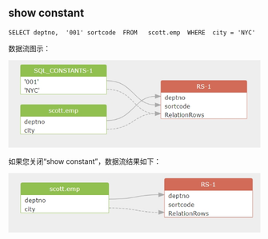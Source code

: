 ## show constant

```
SELECT deptno,  '001' sortcode  FROM   scott.emp  WHERE  city = 'NYC' 
```
数据流图示：

![png](../images/setting_constant_01.png)

如果您关闭“show constant”，数据流结果如下：

![png](../images/setting_constant_02.png)